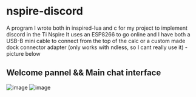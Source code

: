 # nspire-discord
A program I wrote both in inspired-lua and c for my project to implement discord in the Ti Nspire
It uses an ESP8266 to go online and I have both a USB-B mini cable to connect from the top of the calc or a custom made dock connector adapter (only works with ndless, so I cant really use it) - picture below
## Welcome pannel && Main chat interface
![image](https://github.com/user-attachments/assets/463c09a8-45ed-4f63-b4f6-a1090e505476)
![image](https://github.com/user-attachments/assets/5d0dd483-9f63-44d6-9939-474fe3f96068)
<!--![image](https://github.com/user-attachments/assets/08c4077e-e058-4a96-b7fc-2f07e79d9d29)
![image](https://github.com/user-attachments/assets/74867b52-a147-450d-a36b-0a3ac36f82ca)-->


